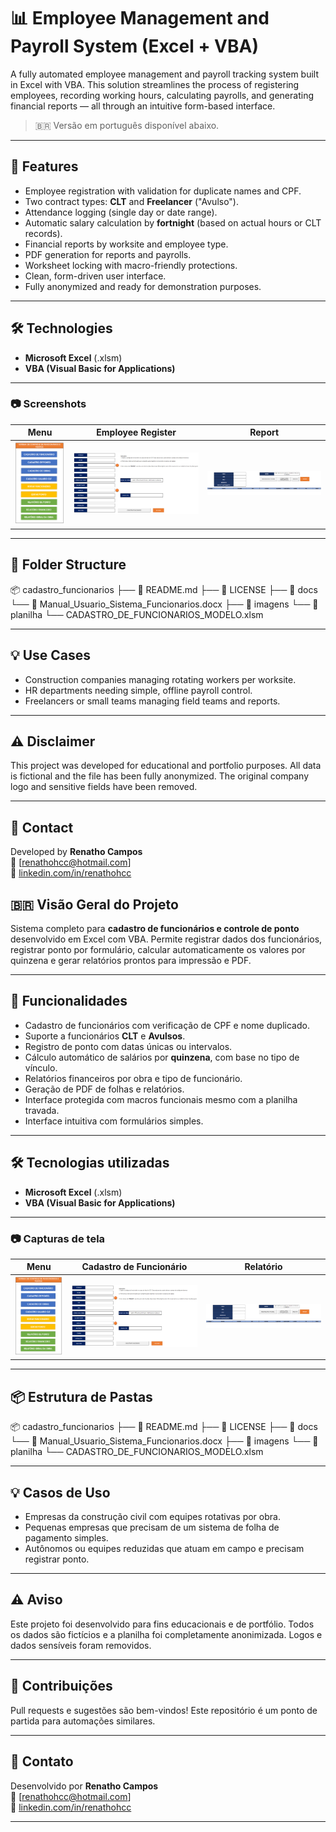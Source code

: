 # 📊 Employee Management and Payroll System (Excel + VBA)

A fully automated employee management and payroll tracking system built in Excel with VBA. This solution streamlines the process of registering employees, recording working hours, calculating payrolls, and generating financial reports — all through an intuitive form-based interface.

> 🇧🇷 Versão em português disponível abaixo.

---

## 🚀 Features

- Employee registration with validation for duplicate names and CPF.
- Two contract types: **CLT** and **Freelancer** ("Avulso").
- Attendance logging (single day or date range).
- Automatic salary calculation by **fortnight** (based on actual hours or CLT records).
- Financial reports by worksite and employee type.
- PDF generation for reports and payrolls.
- Worksheet locking with macro-friendly protections.
- Clean, form-driven user interface.
- Fully anonymized and ready for demonstration purposes.

---

## 🛠 Technologies

- **Microsoft Excel** (.xlsm)
- **VBA (Visual Basic for Applications)**

---

### 📷 Screenshots

| Menu | Employee Register | Report |
|------|-------------|-----------|
| ![Menu](./imagens/tela_inicial.png) | ![Employee Register](./imagens/cad_funcionario.png) | ![Report](./imagens/rel_fin.png) |


---

## 📁 Folder Structure

📦 cadastro_funcionarios
├── 📄 README.md
├── 📄 LICENSE
├── 📂 docs
    └── 📄 Manual_Usuario_Sistema_Funcionarios.docx
├── 📂 imagens
└── 📂 planilha
    └── CADASTRO_DE_FUNCIONARIOS_MODELO.xlsm

---

## 💡 Use Cases

- Construction companies managing rotating workers per worksite.
- HR departments needing simple, offline payroll control.
- Freelancers or small teams managing field teams and reports.

---

## ⚠️ Disclaimer

This project was developed for educational and portfolio purposes. All data is fictional and the file has been fully anonymized. The original company logo and sensitive fields have been removed.

---

## 📩 Contact

Developed by **Renatho Campos**  
📧 [renathohcc@hotmail.com]  
🔗 [linkedin.com/in/renathohcc](https://linkedin.com/in/renathohcc)

## 🇧🇷 Visão Geral do Projeto

Sistema completo para **cadastro de funcionários e controle de ponto** desenvolvido em Excel com VBA. Permite registrar dados dos funcionários, registrar ponto por formulário, calcular automaticamente os valores por quinzena e gerar relatórios prontos para impressão e PDF.

---

## 🚀 Funcionalidades

- Cadastro de funcionários com verificação de CPF e nome duplicado.
- Suporte a funcionários **CLT** e **Avulsos**.
- Registro de ponto com datas únicas ou intervalos.
- Cálculo automático de salários por **quinzena**, com base no tipo de vínculo.
- Relatórios financeiros por obra e tipo de funcionário.
- Geração de PDF de folhas e relatórios.
- Interface protegida com macros funcionais mesmo com a planilha travada.
- Interface intuitiva com formulários simples.

---

## 🛠 Tecnologias utilizadas

- **Microsoft Excel** (.xlsm)
- **VBA (Visual Basic for Applications)**

---

### 📷 Capturas de tela

| Menu | Cadastro de Funcionário | Relatório |
|------|-------------|-----------|
| ![Menu](./imagens/tela_inicial.png) | ![Cadastro de Funcionário](./imagens/cad_funcionario.png) | ![Relatório](./imagens/rel_fin.png) |

---

## 📦 Estrutura de Pastas

📦 cadastro_funcionarios
├── 📄 README.md
├── 📄 LICENSE
├── 📂 docs
    └── 📄 Manual_Usuario_Sistema_Funcionarios.docx
├── 📂 imagens
└── 📂 planilha
    └── CADASTRO_DE_FUNCIONARIOS_MODELO.xlsm


---

## 💡 Casos de Uso

- Empresas da construção civil com equipes rotativas por obra.
- Pequenas empresas que precisam de um sistema de folha de pagamento simples.
- Autônomos ou equipes reduzidas que atuam em campo e precisam registrar ponto.

---

## ⚠️ Aviso

Este projeto foi desenvolvido para fins educacionais e de portfólio. Todos os dados são fictícios e a planilha foi completamente anonimizada. Logos e dados sensíveis foram removidos.

---

## 🤝 Contribuições

Pull requests e sugestões são bem-vindos! Este repositório é um ponto de partida para automações similares.

---

## 📩 Contato

Desenvolvido por **Renatho Campos**  
📧 [renathohcc@hotmail.com]  
🔗 [linkedin.com/in/renathohcc](https://linkedin.com/in/renathohcc)

---
